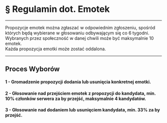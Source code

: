 # § Regulamin dot. Emotek

---

Propozycje emotek można zgłaszać w odpowiednim zgłoszeniu, spośród których będą wybierane w głosowaniu odbywającym się co 6 tygodni.
</br>
Wybranych przez społeczność w danej chwili może być maksymalnie 10 emotek.
</br>
Każda propozycja emotki może zostać oddalona.

---

## Proces Wyborów

#### 1 - Gromadzenie propozycji dodania lub usunięcia konkretnej emotki.

#### 2 - Głosowanie nad przejściem emotek z propozycji do kandydata, min. 10% członków serwera za by przejść, maksymalnie 4 kandydatów.

#### 3 - Głosowanie nad dodaniem lub usunięciem kandydata, min. 33% za by przejść.
